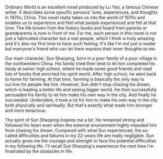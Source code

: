 Ordinary World is an excellent novel produced by Lu Yao,  a famous Chinese writer. It describes some specific persons' lives, experiences, and thoughts in 1970s, China. This novel really takes us into the world of 1970s and enables us to experience and feel what people experienced and felt at that time. The life known from the history books and heard from parents or grandparents is now in front of me. For me, each person in this novel is not just a fabricated character but a real people, which I think is truly amazing and it's also my first time to have such feeling. It's like I'm not just a reader but everyone's friend who can let them express their inner thoughts to me.

Our main character, Sun Shaoping, born in a poor family of a poor village in the northwestern China. His family tried their best to let him completed his study at senior high school, where he made some good friends and read lots of books that enriched his spirit world. After high school, he went back to home for farming. At that time, farming is basically the only way to survive for people like him. However, Sun didn't stop chasing his dream, which is leading a better life and seeing bigger world. He then successfully persuaded his family to let him make his own way in the city. And finally he succeeded. Undeniable, it took a lot for him to make his own way in the city both physically and spiritually. But that's exactly what made him stronger and more tenacious.

The spirit of Sun Shaoping inspires me a lot. He remained strong and followed his heart even when the external environment highly impeded him from chasing his dream. Compared with what Sun experienced, the so-called difficulties and failures in my 22-years life are really negligible. Sun actually gives me the courage and strength to face the potential difficulties in my following life. I'll recall Sun Shaoping's experience the next time I'm frustrated by the obstacles in life.